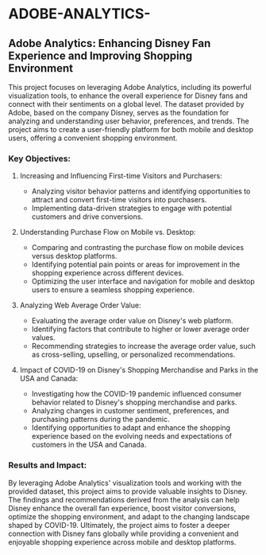 # ADOBE-ANALYTICS-
## Adobe Analytics: Enhancing Disney Fan Experience and Improving Shopping Environment

This project focuses on leveraging Adobe Analytics, including its powerful visualization tools, to enhance the overall experience for Disney fans and connect with their sentiments on a global level. The dataset provided by Adobe, based on the company Disney, serves as the foundation for analyzing and understanding user behavior, preferences, and trends. The project aims to create a user-friendly platform for both mobile and desktop users, offering a convenient shopping environment.

### Key Objectives:
1. Increasing and Influencing First-time Visitors and Purchasers:
   - Analyzing visitor behavior patterns and identifying opportunities to attract and convert first-time visitors into purchasers.
   - Implementing data-driven strategies to engage with potential customers and drive conversions.

2. Understanding Purchase Flow on Mobile vs. Desktop:
   - Comparing and contrasting the purchase flow on mobile devices versus desktop platforms.
   - Identifying potential pain points or areas for improvement in the shopping experience across different devices.
   - Optimizing the user interface and navigation for mobile and desktop users to ensure a seamless shopping experience.

3. Analyzing Web Average Order Value:
   - Evaluating the average order value on Disney's web platform.
   - Identifying factors that contribute to higher or lower average order values.
   - Recommending strategies to increase the average order value, such as cross-selling, upselling, or personalized recommendations.

4. Impact of COVID-19 on Disney's Shopping Merchandise and Parks in the USA and Canada:
   - Investigating how the COVID-19 pandemic influenced consumer behavior related to Disney's shopping merchandise and parks.
   - Analyzing changes in customer sentiment, preferences, and purchasing patterns during the pandemic.
   - Identifying opportunities to adapt and enhance the shopping experience based on the evolving needs and expectations of customers in the USA and Canada.

### Results and Impact:
By leveraging Adobe Analytics' visualization tools and working with the provided dataset, this project aims to provide valuable insights to Disney. The findings and recommendations derived from the analysis can help Disney enhance the overall fan experience, boost visitor conversions, optimize the shopping environment, and adapt to the changing landscape shaped by COVID-19. Ultimately, the project aims to foster a deeper connection with Disney fans globally while providing a convenient and enjoyable shopping experience across mobile and desktop platforms.

